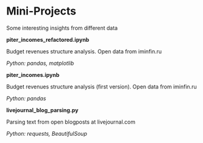 # Mini-Projects
Some interesting insights from different data


**piter_incomes_refactored.ipynb**

Budget revenues structure analysis. Open data from iminfin.ru

*Python: pandas, matplotlib*
 
**piter_incomes.ipynb**

Budget revenues structure analysis (first version). Open data from iminfin.ru

*Python: pandas*

**livejournal_blog_parsing.py**

Parsing text from open blogposts at livejournal.com

*Python: requests, BeautifulSoup*
